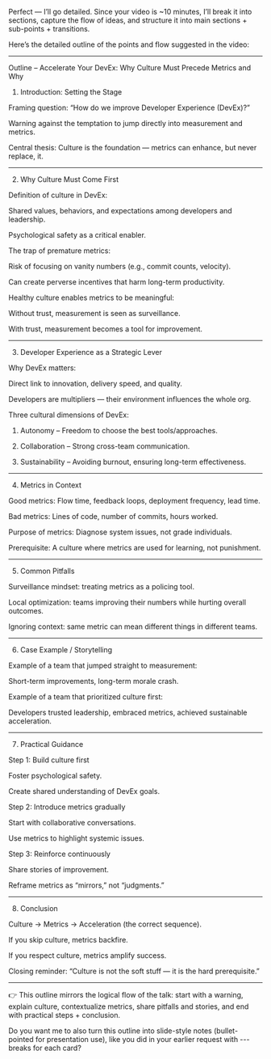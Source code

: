 Perfect — I’ll go detailed. Since your video is ~10 minutes, I’ll break it into sections, capture the flow of ideas, and structure it into main sections + sub-points + transitions.

Here’s the detailed outline of the points and flow suggested in the video:


---

Outline – Accelerate Your DevEx: Why Culture Must Precede Metrics and Why

1. Introduction: Setting the Stage

Framing question: “How do we improve Developer Experience (DevEx)?”

Warning against the temptation to jump directly into measurement and metrics.

Central thesis: Culture is the foundation — metrics can enhance, but never replace, it.



---

2. Why Culture Must Come First

Definition of culture in DevEx:

Shared values, behaviors, and expectations among developers and leadership.

Psychological safety as a critical enabler.


The trap of premature metrics:

Risk of focusing on vanity numbers (e.g., commit counts, velocity).

Can create perverse incentives that harm long-term productivity.


Healthy culture enables metrics to be meaningful:

Without trust, measurement is seen as surveillance.

With trust, measurement becomes a tool for improvement.




---

3. Developer Experience as a Strategic Lever

Why DevEx matters:

Direct link to innovation, delivery speed, and quality.

Developers are multipliers — their environment influences the whole org.


Three cultural dimensions of DevEx:

1. Autonomy – Freedom to choose the best tools/approaches.


2. Collaboration – Strong cross-team communication.


3. Sustainability – Avoiding burnout, ensuring long-term effectiveness.





---

4. Metrics in Context

Good metrics: Flow time, feedback loops, deployment frequency, lead time.

Bad metrics: Lines of code, number of commits, hours worked.

Purpose of metrics: Diagnose system issues, not grade individuals.

Prerequisite: A culture where metrics are used for learning, not punishment.



---

5. Common Pitfalls

Surveillance mindset: treating metrics as a policing tool.

Local optimization: teams improving their numbers while hurting overall outcomes.

Ignoring context: same metric can mean different things in different teams.



---

6. Case Example / Storytelling

Example of a team that jumped straight to measurement:

Short-term improvements, long-term morale crash.


Example of a team that prioritized culture first:

Developers trusted leadership, embraced metrics, achieved sustainable acceleration.




---

7. Practical Guidance

Step 1: Build culture first

Foster psychological safety.

Create shared understanding of DevEx goals.


Step 2: Introduce metrics gradually

Start with collaborative conversations.

Use metrics to highlight systemic issues.


Step 3: Reinforce continuously

Share stories of improvement.

Reframe metrics as “mirrors,” not “judgments.”




---

8. Conclusion

Culture → Metrics → Acceleration (the correct sequence).

If you skip culture, metrics backfire.

If you respect culture, metrics amplify success.

Closing reminder: “Culture is not the soft stuff — it is the hard prerequisite.”



---

👉 This outline mirrors the logical flow of the talk: start with a warning, explain culture, contextualize metrics, share pitfalls and stories, and end with practical steps + conclusion.

Do you want me to also turn this outline into slide-style notes (bullet-pointed for presentation use), like you did in your earlier request with --- breaks for each card?

